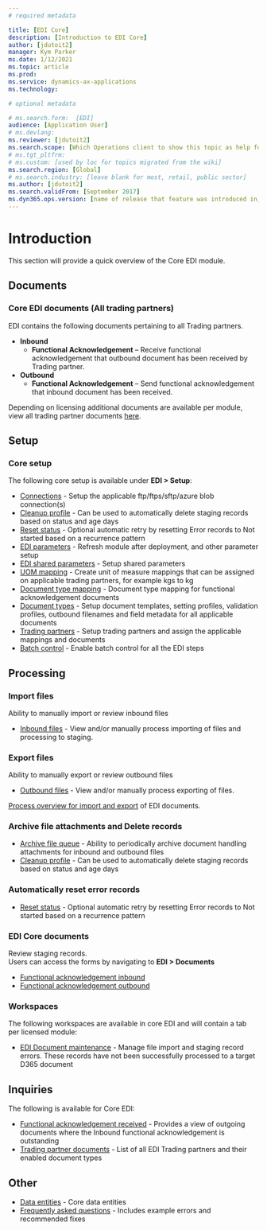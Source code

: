 ```yaml
---
# required metadata

title: [EDI Core]
description: [Introduction to EDI Core]
author: [jdutoit2]
manager: Kym Parker
ms.date: 1/12/2021
ms.topic: article
ms.prod: 
ms.service: dynamics-ax-applications
ms.technology: 

# optional metadata

# ms.search.form:  [EDI]
audience: [Application User]
# ms.devlang: 
ms.reviewer: [jdutoit2]
ms.search.scope: [Which Operations client to show this topic as help for, to be set by content strategist, see list here: https://microsoft.sharepoint.com/teams/DynDoc/_layouts/15/WopiFrame.aspx?sourcedoc={23419e1c-eb64-42e9-aa9b-79875b428718}&action=edit&wd=target%28Core%20Dynamics%20AX%20CP%20requirements%2Eone%7C4CC185C0%2DEFAA%2D42CD%2D94B9%2D8F2A45E7F61A%2FVersions%20list%20for%20docs%20topics%7CC14BE630%2D5151%2D49D6%2D8305%2D554B5084593C%2F%29]
# ms.tgt_pltfrm: 
# ms.custom: [used by loc for topics migrated from the wiki]
ms.search.region: [Global]
# ms.search.industry: [leave blank for most, retail, public sector]
ms.author: [jdutoit2]
ms.search.validFrom: [September 2017]
ms.dyn365.ops.version: [name of release that feature was introduced in, see list here: https://microsoft.sharepoint.com/teams/DynDoc/_layouts/15/WopiFrame.aspx?sourcedoc={23419e1c-eb64-42e9-aa9b-79875b428718}&action=edit&wd=target%28Core%20Dynamics%20AX%20CP%20requirements%2Eone%7C4CC185C0%2DEFAA%2D42CD%2D94B9%2D8F2A45E7F61A%2FVersions%20list%20for%20docs%20topics%7CC14BE630%2D5151%2D49D6%2D8305%2D554B5084593C%2F%29]
---
```


# Introduction
This section will provide a quick overview of the Core EDI module.

## Documents
### Core EDI documents (All trading partners)

EDI contains the following documents pertaining to all Trading partners.
- **Inbound**
	- **Functional Acknowledgement** – Receive functional acknowledgement that outbound document has been received by Trading partner.
- **Outbound**
	- **Functional Acknowledgement** – Send functional acknowledgement that inbound document has been received.

Depending on licensing additional documents are available per module, view all trading partner documents [here](Trading%20partners%20and%20documents.md).

## Setup
### Core setup
The following core setup is available under **EDI > Setup**:
- [Connections](../Setup/Connection%20setup.md) - Setup the applicable ftp/ftps/sftp/azure blob connection(s)
- [Cleanup profile](../Setup/Cleanup%20profile.md) - Can be used to automatically delete staging records based on status and age days
- [Reset status](../Setup/Reset%20status.md) - Optional automatic retry by resetting Error records to Not started based on a recurrence pattern
- [EDI parameters](../Setup/EDI%20parameters.md) - Refresh module after deployment, and other parameter setup
- [EDI shared parameters](../Setup/EDI%20shared%20parameters.md) - Setup shared parameters
- [UOM mapping](../Setup/UOM%20mapping.md) - Create unit of measure mappings that can be assigned on applicable trading partners, for example kgs to kg
- [Document type mapping](../Setup/Document%20type%20mapping.md) - Document type mapping for functional acknowledgement documents
- [Document types](../Setup/Document%20types.md) - Setup document templates, setting profiles, validation profiles, outbound filenames and field metadata for all applicable documents
- [Trading partners](../Setup/Trading%20partners.md) - Setup trading partners and assign the applicable mappings and documents
- [Batch control](../Setup/Batch%20control.md) - Enable batch control for all the EDI steps

## Processing

### Import files
Ability to manually import or review inbound files
- [Inbound files](../Managing%20files/Inbound%20files.md) - View and/or manually process importing of files and processing to staging.

### Export files
Ability to manually export or review outbound files
- [Outbound files](../Managing%20files/Outbound%20files.md) - View and/or manually process exporting of files.

[Process overview for import and export](Process%20overview.md) of EDI documents.

### Archive file attachments and Delete records
- [Archive file queue](../Managing%20files/Archiving%20files.md) - Ability to periodically archive document handling attachments for inbound and outbound files
- [Cleanup profile](../Setup/Cleanup%20profile.md) - Can be used to automatically delete staging records based on status and age days

### Automatically reset error records
- [Reset status](../Setup/Reset%20status.md#retryreset-process) - Optional automatic retry by resetting Error records to Not started based on a recurrence pattern

### EDI Core documents
Review staging records. <br>
Users can access the forms by navigating to **EDI > Documents**
- [Functional acknowledgement inbound](../DOCUMENTS/Functional%20acknowledgement%20inbound.md)
- [Functional acknowledgement outbound](../DOCUMENTS/Functional%20acknowledgement%20outbound.md)

### Workspaces
The following workspaces are available in core EDI and will contain a tab per licensed module:
- [EDI Document maintenance](../../CORE/WORKSPACES/EDI%20Document%20maintenance%20workspace.md) - Manage file import and staging record errors. These records have not been successfully processed to a target D365 document

## Inquiries
The following is available for Core EDI:
- [Functional acknowledgement received](../Inquiries/Functional%20acknowledgement%20received.md) - Provides a view of outgoing documents where the Inbound functional acknowledgement is outstanding
- [Trading partner documents](../Inquiries/Trading%20partner%20documents.md) - List of all EDI Trading partners and their enabled document types

## Other
- [Data entities](../OTHER/Data%20entities.md) - Core data entities 
- [Frequently asked questions](../OTHER/FAQ.md) - Includes example errors and recommended fixes

